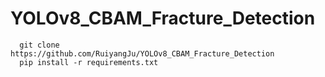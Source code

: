 # YOLOv8_CBAM_Fracture_Detection


```
  git clone https://github.com/RuiyangJu/YOLOv8_CBAM_Fracture_Detection
  pip install -r requirements.txt
```
